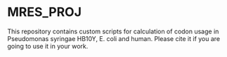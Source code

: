 # MRES_PROJ
This repository contains custom scripts for calculation of codon usage in Pseudomonas syringae HB10Y, E. coli and human.
Please cite it  if you are going to use it in your work.
